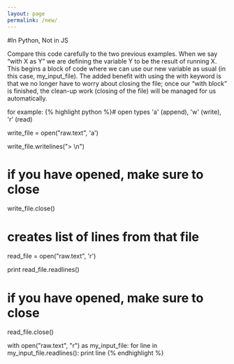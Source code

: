 ```yaml
---
layout: page
permalink: /new/
---
```

#In Python, Not in JS

Compare this code carefully to the two previous examples. When we say “with X as Y” we are defining the variable Y to be the result of running X. This begins a block of code where we can use our new variable as usual (in this case, my_input_file). The added benefit with using the with keyword is that we no longer have to worry about closing the file; once our “with block” is finished, the clean-up work (closing of the file) will be managed for us automatically.

for example:
{% highlight python %}# open types 'a' (append), 'w' (write), 'r' (read)

write_file = open("raw.text", 'a')

write_file.writelines("> \n")
# if you have opened, make sure to close
write_file.close()

# creates list of lines from that file
read_file = open("raw.text", 'r')

print read_file.readlines()
# if you have opened, make sure to close
read_file.close()


with open("raw.text", "r") as my_input_file:
    for line in my_input_file.readlines():
        print line
{% endhighlight %}